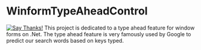 # WinformTypeAheadControl
[![Say Thanks!](https://img.shields.io/badge/Say%20Thanks-!-1EAEDB.svg)](https://saythanks.io/to/maharishi)
This project is dedicated to a type ahead feature for window forms on .Net. The type ahead feature is very famously used by Google to predict our search words based on keys typed. 

